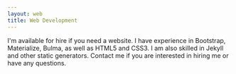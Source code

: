 ```yaml
---
layout: web
title: Web Development
---
```

I'm available for hire if you need a website. I have experience in Bootstrap, Materialize, Bulma, as well as HTML5 and CSS3. I am also skilled in Jekyll and other static generators. Contact me if you are interested in hiring me or have any questions.
